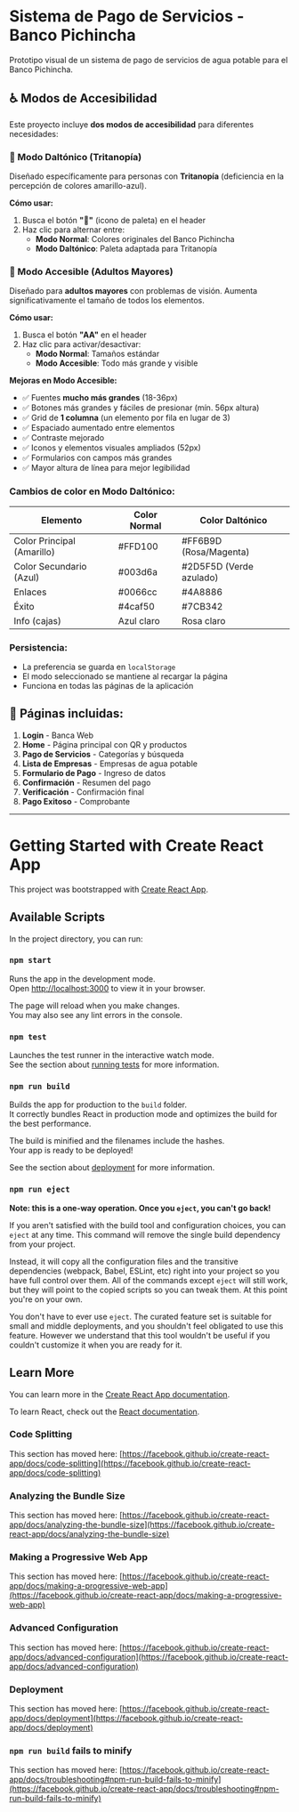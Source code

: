 # Sistema de Pago de Servicios - Banco Pichincha

Prototipo visual de un sistema de pago de servicios de agua potable para el Banco Pichincha.

## ♿ Modos de Accesibilidad

Este proyecto incluye **dos modos de accesibilidad** para diferentes necesidades:

### 🎨 Modo Daltónico (Tritanopía)

Diseñado específicamente para personas con **Tritanopía** (deficiencia en la percepción de colores amarillo-azul).

**Cómo usar:**

1. Busca el botón **"🎨"** (icono de paleta) en el header
2. Haz clic para alternar entre:
   - **Modo Normal**: Colores originales del Banco Pichincha
   - **Modo Daltónico**: Paleta adaptada para Tritanopía

### 👴 Modo Accesible (Adultos Mayores)

Diseñado para **adultos mayores** con problemas de visión. Aumenta significativamente el tamaño de todos los elementos.

**Cómo usar:**

1. Busca el botón **"AA"** en el header
2. Haz clic para activar/desactivar:
   - **Modo Normal**: Tamaños estándar
   - **Modo Accesible**: Todo más grande y visible

**Mejoras en Modo Accesible:**
- ✅ Fuentes **mucho más grandes** (18-36px)
- ✅ Botones más grandes y fáciles de presionar (mín. 56px altura)
- ✅ Grid de **1 columna** (un elemento por fila en lugar de 3)
- ✅ Espaciado aumentado entre elementos
- ✅ Contraste mejorado
- ✅ Iconos y elementos visuales ampliados (52px)
- ✅ Formularios con campos más grandes
- ✅ Mayor altura de línea para mejor legibilidad

### Cambios de color en Modo Daltónico:

| Elemento | Color Normal | Color Daltónico |
|----------|--------------|-----------------|
| Color Principal (Amarillo) | #FFD100 | #FF6B9D (Rosa/Magenta) |
| Color Secundario (Azul) | #003d6a | #2D5F5D (Verde azulado) |
| Enlaces | #0066cc | #4A8886 |
| Éxito | #4caf50 | #7CB342 |
| Info (cajas) | Azul claro | Rosa claro |

### Persistencia:

- La preferencia se guarda en `localStorage`
- El modo seleccionado se mantiene al recargar la página
- Funciona en todas las páginas de la aplicación

## 🚀 Páginas incluidas:

1. **Login** - Banca Web
2. **Home** - Página principal con QR y productos
3. **Pago de Servicios** - Categorías y búsqueda
4. **Lista de Empresas** - Empresas de agua potable
5. **Formulario de Pago** - Ingreso de datos
6. **Confirmación** - Resumen del pago
7. **Verificación** - Confirmación final
8. **Pago Exitoso** - Comprobante

---

# Getting Started with Create React App

This project was bootstrapped with [Create React App](https://github.com/facebook/create-react-app).

## Available Scripts

In the project directory, you can run:

### `npm start`

Runs the app in the development mode.\
Open [http://localhost:3000](http://localhost:3000) to view it in your browser.

The page will reload when you make changes.\
You may also see any lint errors in the console.

### `npm test`

Launches the test runner in the interactive watch mode.\
See the section about [running tests](https://facebook.github.io/create-react-app/docs/running-tests) for more information.

### `npm run build`

Builds the app for production to the `build` folder.\
It correctly bundles React in production mode and optimizes the build for the best performance.

The build is minified and the filenames include the hashes.\
Your app is ready to be deployed!

See the section about [deployment](https://facebook.github.io/create-react-app/docs/deployment) for more information.

### `npm run eject`

**Note: this is a one-way operation. Once you `eject`, you can't go back!**

If you aren't satisfied with the build tool and configuration choices, you can `eject` at any time. This command will remove the single build dependency from your project.

Instead, it will copy all the configuration files and the transitive dependencies (webpack, Babel, ESLint, etc) right into your project so you have full control over them. All of the commands except `eject` will still work, but they will point to the copied scripts so you can tweak them. At this point you're on your own.

You don't have to ever use `eject`. The curated feature set is suitable for small and middle deployments, and you shouldn't feel obligated to use this feature. However we understand that this tool wouldn't be useful if you couldn't customize it when you are ready for it.

## Learn More

You can learn more in the [Create React App documentation](https://facebook.github.io/create-react-app/docs/getting-started).

To learn React, check out the [React documentation](https://reactjs.org/).

### Code Splitting

This section has moved here: [https://facebook.github.io/create-react-app/docs/code-splitting](https://facebook.github.io/create-react-app/docs/code-splitting)

### Analyzing the Bundle Size

This section has moved here: [https://facebook.github.io/create-react-app/docs/analyzing-the-bundle-size](https://facebook.github.io/create-react-app/docs/analyzing-the-bundle-size)

### Making a Progressive Web App

This section has moved here: [https://facebook.github.io/create-react-app/docs/making-a-progressive-web-app](https://facebook.github.io/create-react-app/docs/making-a-progressive-web-app)

### Advanced Configuration

This section has moved here: [https://facebook.github.io/create-react-app/docs/advanced-configuration](https://facebook.github.io/create-react-app/docs/advanced-configuration)

### Deployment

This section has moved here: [https://facebook.github.io/create-react-app/docs/deployment](https://facebook.github.io/create-react-app/docs/deployment)

### `npm run build` fails to minify

This section has moved here: [https://facebook.github.io/create-react-app/docs/troubleshooting#npm-run-build-fails-to-minify](https://facebook.github.io/create-react-app/docs/troubleshooting#npm-run-build-fails-to-minify)
